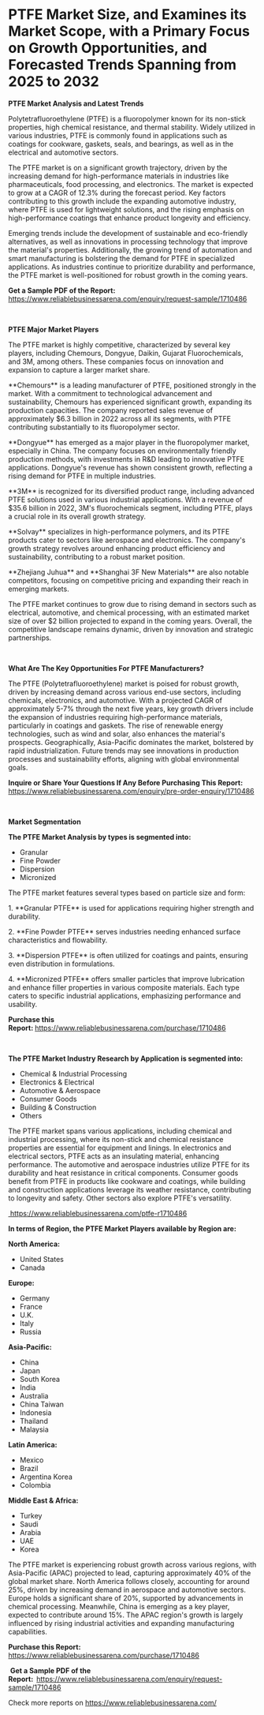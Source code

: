 <p><h1>PTFE Market Size, and Examines its Market Scope, with a Primary Focus on Growth Opportunities, and Forecasted Trends Spanning from 2025 to 2032</h1></p><p><strong>PTFE Market Analysis and Latest Trends</strong></p>
<p><p>Polytetrafluoroethylene (PTFE) is a fluoropolymer known for its non-stick properties, high chemical resistance, and thermal stability. Widely utilized in various industries, PTFE is commonly found in applications such as coatings for cookware, gaskets, seals, and bearings, as well as in the electrical and automotive sectors. </p><p>The PTFE market is on a significant growth trajectory, driven by the increasing demand for high-performance materials in industries like pharmaceuticals, food processing, and electronics. The market is expected to grow at a CAGR of 12.3% during the forecast period. Key factors contributing to this growth include the expanding automotive industry, where PTFE is used for lightweight solutions, and the rising emphasis on high-performance coatings that enhance product longevity and efficiency. </p><p>Emerging trends include the development of sustainable and eco-friendly alternatives, as well as innovations in processing technology that improve the material's properties. Additionally, the growing trend of automation and smart manufacturing is bolstering the demand for PTFE in specialized applications. As industries continue to prioritize durability and performance, the PTFE market is well-positioned for robust growth in the coming years.</p></p>
<p><strong>Get a Sample PDF of the Report:&nbsp;</strong> <a href="https://www.reliablebusinessarena.com/enquiry/request-sample/1710486?utm_campaign=3531&utm_medium=2&utm_source=Github&utm_content=ia&utm_term=27032025&utm_id=ptfe">https://www.reliablebusinessarena.com/enquiry/request-sample/1710486</a></p>
<p>&nbsp;</p>
<p><strong>PTFE Major Market Players</strong></p>
<p><p>The PTFE market is highly competitive, characterized by several key players, including Chemours, Dongyue, Daikin, Gujarat Fluorochemicals, and 3M, among others. These companies focus on innovation and expansion to capture a larger market share.</p><p>**Chemours** is a leading manufacturer of PTFE, positioned strongly in the market. With a commitment to technological advancement and sustainability, Chemours has experienced significant growth, expanding its production capacities. The company reported sales revenue of approximately $6.3 billion in 2022 across all its segments, with PTFE contributing substantially to its fluoropolymer sector.</p><p>**Dongyue** has emerged as a major player in the fluoropolymer market, especially in China. The company focuses on environmentally friendly production methods, with investments in R&D leading to innovative PTFE applications. Dongyue's revenue has shown consistent growth, reflecting a rising demand for PTFE in multiple industries.</p><p>**3M** is recognized for its diversified product range, including advanced PTFE solutions used in various industrial applications. With a revenue of $35.6 billion in 2022, 3M's fluorochemicals segment, including PTFE, plays a crucial role in its overall growth strategy.</p><p>**Solvay** specializes in high-performance polymers, and its PTFE products cater to sectors like aerospace and electronics. The company's growth strategy revolves around enhancing product efficiency and sustainability, contributing to a robust market position.</p><p>**Zhejiang Juhua** and **Shanghai 3F New Materials** are also notable competitors, focusing on competitive pricing and expanding their reach in emerging markets.</p><p>The PTFE market continues to grow due to rising demand in sectors such as electrical, automotive, and chemical processing, with an estimated market size of over $2 billion projected to expand in the coming years. Overall, the competitive landscape remains dynamic, driven by innovation and strategic partnerships.</p></p>
<p>&nbsp;</p>
<p><strong>What Are The Key Opportunities For PTFE Manufacturers?</strong></p>
<p><p>The PTFE (Polytetrafluoroethylene) market is poised for robust growth, driven by increasing demand across various end-use sectors, including chemicals, electronics, and automotive. With a projected CAGR of approximately 5-7% through the next five years, key growth drivers include the expansion of industries requiring high-performance materials, particularly in coatings and gaskets. The rise of renewable energy technologies, such as wind and solar, also enhances the material's prospects. Geographically, Asia-Pacific dominates the market, bolstered by rapid industrialization. Future trends may see innovations in production processes and sustainability efforts, aligning with global environmental goals.</p></p>
<p><strong>Inquire or Share Your Questions If Any Before Purchasing This Report:</strong> <a href="https://www.reliablebusinessarena.com/enquiry/pre-order-enquiry/1710486?utm_campaign=3531&utm_medium=2&utm_source=Github&utm_content=ia&utm_term=27032025&utm_id=ptfe">https://www.reliablebusinessarena.com/enquiry/pre-order-enquiry/1710486</a></p>
<p>&nbsp;</p>
<p><strong>Market Segmentation</strong></p>
<p><strong>The PTFE Market Analysis by types is segmented into:</strong></p>
<p><ul><li>Granular</li><li>Fine Powder</li><li>Dispersion</li><li>Micronized</li></ul></p>
<p><p>The PTFE market features several types based on particle size and form: </p><p>1. **Granular PTFE** is used for applications requiring higher strength and durability.</p><p>2. **Fine Powder PTFE** serves industries needing enhanced surface characteristics and flowability.</p><p>3. **Dispersion PTFE** is often utilized for coatings and paints, ensuring even distribution in formulations.</p><p>4. **Micronized PTFE** offers smaller particles that improve lubrication and enhance filler properties in various composite materials. Each type caters to specific industrial applications, emphasizing performance and usability.</p></p>
<p><strong>Purchase this Report:&nbsp;</strong><a href="https://www.reliablebusinessarena.com/purchase/1710486?utm_campaign=3531&utm_medium=2&utm_source=Github&utm_content=ia&utm_term=27032025&utm_id=ptfe">https://www.reliablebusinessarena.com/purchase/1710486</a></p>
<p>&nbsp;</p>
<p><strong>The PTFE Market Industry Research by Application is segmented into:</strong></p>
<p><ul><li>Chemical & Industrial Processing</li><li>Electronics & Electrical</li><li>Automotive & Aerospace</li><li>Consumer Goods</li><li>Building & Construction</li><li>Others</li></ul></p>
<p><p>The PTFE market spans various applications, including chemical and industrial processing, where its non-stick and chemical resistance properties are essential for equipment and linings. In electronics and electrical sectors, PTFE acts as an insulating material, enhancing performance. The automotive and aerospace industries utilize PTFE for its durability and heat resistance in critical components. Consumer goods benefit from PTFE in products like cookware and coatings, while building and construction applications leverage its weather resistance, contributing to longevity and safety. Other sectors also explore PTFE's versatility.</p></p>
<p><a href="https://www.reliablebusinessarena.com/ptfe-r1710486?utm_campaign=3531&utm_medium=2&utm_source=Github&utm_content=ia&utm_term=27032025&utm_id=ptfe">&nbsp;https://www.reliablebusinessarena.com/ptfe-r1710486</a></p>
<p><strong>In terms of Region, the PTFE Market Players available by Region are:</strong></p>
<p>
    <p> <strong> North America: </strong>
        <ul>
            <li>United States</li>
            <li>Canada</li>
        </ul>
        </p> 
    <p> <strong> Europe: </strong>
        <ul>
            <li>Germany</li>
            <li>France</li>
            <li>U.K.</li>
            <li>Italy</li>
            <li>Russia</li>
        </ul>
        </p> 
    <p> <strong> Asia-Pacific: </strong>
        <ul>
            <li>China</li>
            <li>Japan</li>
            <li>South Korea</li>
            <li>India</li>
            <li>Australia</li>
            <li>China Taiwan</li>
            <li>Indonesia</li>
            <li>Thailand</li>
            <li>Malaysia</li>
        </ul>
        </p> 
    <p> <strong> Latin America: </strong>
        <ul>
            <li>Mexico</li>
            <li>Brazil</li>
            <li>Argentina Korea</li>
            <li>Colombia</li>
        </ul>
        </p> 
    <p> <strong> Middle East & Africa: </strong>
        <ul>
            <li>Turkey</li>
            <li>Saudi</li>
            <li>Arabia</li>
            <li>UAE</li>
            <li>Korea</li>
        </ul>
    </p>
    </p>
<p><p>The PTFE market is experiencing robust growth across various regions, with Asia-Pacific (APAC) projected to lead, capturing approximately 40% of the global market share. North America follows closely, accounting for around 25%, driven by increasing demand in aerospace and automotive sectors. Europe holds a significant share of 20%, supported by advancements in chemical processing. Meanwhile, China is emerging as a key player, expected to contribute around 15%. The APAC region's growth is largely influenced by rising industrial activities and expanding manufacturing capabilities.</p></p>
<p><strong>Purchase this Report: </strong><a href="https://www.reliablebusinessarena.com/purchase/1710486?utm_campaign=3531&utm_medium=2&utm_source=Github&utm_content=ia&utm_term=27032025&utm_id=ptfe">https://www.reliablebusinessarena.com/purchase/1710486</a></p>
<p>&nbsp;<strong>Get a Sample PDF of the Report:&nbsp;&nbsp;</strong><a href="https://www.reliablebusinessarena.com/enquiry/request-sample/1710486?utm_campaign=3531&utm_medium=2&utm_source=Github&utm_content=ia&utm_term=27032025&utm_id=ptfe">https://www.reliablebusinessarena.com/enquiry/request-sample/1710486</a></p>
<p><strong></strong></p>
<p>Check more reports on <a href="https://www.reliablebusinessarena.com/?utm_campaign=3531&utm_medium=2&utm_source=Github&utm_content=ia&utm_term=27032025&utm_id=ptfe">https://www.reliablebusinessarena.com/</a></p>